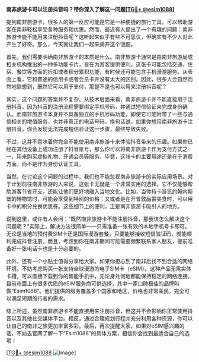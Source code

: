 **南非旅游卡可以注册抖音吗？带你深入了解这一问题[[TG💪+ @esim1088](https://t.me/s/esim1088)]**

提到南非旅游卡，很多人的第一反应可能是它是一种便捷的旅行工具，可以帮助游客在南非轻松享受各种服务和优惠。然而，最近有人提出了一个有趣的问题：南非旅游卡能不能用来注册抖音呢？这听起来似乎有些不可思议，但确实有不少人对此产生了好奇。那么，今天就让我们一起来揭开这个谜题。

首先，我们需要明确南非旅游卡的本质是什么。南非旅游卡通常是由南非旅游局或相关机构推出的一种多功能卡片，旨在为游客提供便利。这张卡可能包括交通、住宿、餐饮等方面的折扣或者积分累积功能，有时候还可能包含手机漫游服务。从表面上看，它和普通的信用卡或者会员卡并没有太大的区别。因此，很多人会自然而然地联想到，既然它可以用于支付，那是不是也可以用来注册抖音呢？

其实，这个问题的答案并不复杂。从技术层面来看，南非旅游卡并不能直接用于注册抖音。因为抖音的注册流程需要绑定手机号码，并通过短信验证来完成身份确认。而南非旅游卡本身并不具备独立的手机号码功能，即使它可能附带了一些与通信相关的增值服务，也并非真正的电话号码。换句话说，如果你想用南非旅游卡注册抖音，你会发现无法完成短信验证这一步骤，最终导致失败。

不过，这并不意味着你完全不能使用南非旅游卡来体验抖音带来的乐趣。如果你已经在其他设备上成功注册了抖音账号，那么你可以将南非旅游卡作为支付方式之一，用来购买虚拟礼物、开通会员等服务。毕竟，这张卡的主要用途还是在于消费方面，而不是作为身份认证工具。

当然，在讨论这个问题的过程中，我们也不能忽视南非旅游卡的实际应用场景。对于计划前往南非旅游的人来说，这张卡无疑是一个非常实用的选择。它不仅能够帮助游客节省开支，还能让他们更好地融入当地文化。比如，当你持卡游览约翰内斯堡的博物馆时，可能会享受到特别的价格；又或者是在开普敦品尝美食时，可以用卡中的积分兑换优惠券。这些细节上的便利，正是南非旅游卡吸引人的地方。

说到这里，或许有人会问：“既然南非旅游卡不能注册抖音，那我该怎么解决这个问题呢？”实际上，解决方法很简单——只需准备一张有效的本地手机号卡即可。无论是当地的预付费SIM卡还是国际漫游套餐，只要能够接收短信验证码，就能顺利完成抖音注册。而且，考虑到你在南非期间可能需要频繁联系家人朋友，提前准备好一张电话卡也是十分必要的。

此外，还有一个小贴士值得分享给大家。如果你担心到了南非后找不到合适的网络环境，不妨考虑购买一张支持全球漫游的电子SIM卡（eSIM）。这种产品无需实体卡槽，可以直接下载到你的智能手机中，无论身处何地都能保持稳定的网络连接。目前市面上有很多优质的eSIM服务商可供选择，其中一家口碑极佳的品牌叫做“Esim1088”。他们提供的服务覆盖多个国家和地区，价格也非常亲民，完全可以满足短期旅行者的需求。

综上所述，虽然南非旅游卡不能直接用来注册抖音，但这并不会影响你正常使用抖音以及其他社交媒体平台。相反，通过合理规划行程并充分利用各种资源，你可以让自己的南非之旅更加丰富多彩。最后，再次提醒大家，如果对eSIM感兴趣的话，不妨去官网了解一下“Esim1088”的具体方案，相信你会找到最适合自己的选项！

[[TG💪+ @esim1088](https://t.me/s/esim1088) ![Image](https://i.postimg.cc/4NQfJmqS/Snipaste-2025-05-13-00-14-12.png)]